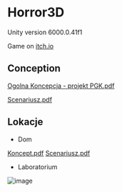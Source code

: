 # Horror3D
Unity version 6000.0.41f1

Game on [itch.io](https://daniss1m0.itch.io/everything-is-fine)
## Conception
[Ogolna Koncepcja - projekt PGK.pdf](https://github.com/Daniss1m0/Horror3D/blob/main/Ogolna.Koncepcja.-.projekt.PGK.pdf)

[Scenariusz.pdf](https://github.com/Daniss1m0/Horror3D/blob/main/Scenariusz_2.pdf)
## Lokacje
* Dom

[Koncept.pdf](https://github.com/Daniss1m0/Horror3D/blob/main/lokacje1.pdf)
[Scenariusz.pdf](https://github.com/Daniss1m0/Horror3D/blob/main/scenariusz1.pdf)
* Laboratorium

![image](https://github.com/user-attachments/assets/31ce2da0-83a7-440a-b01c-a38354515a92)
